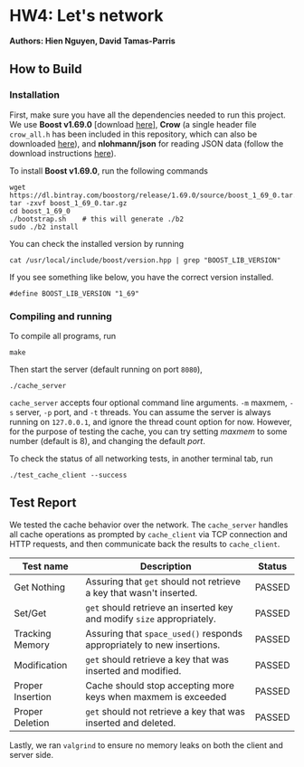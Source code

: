 # HW4: Let's network
**Authors: Hien Nguyen, David Tamas-Parris**

## How to Build

### Installation

First, make sure you have all the dependencies needed to run this project. We use **Boost v1.69.0** [download [here](https://dl.bintray.com/boostorg/release/1.69.0/source/boost_1_69_0.tar.gz)], **Crow** (a single header file `crow_all.h` has been included in this repository, which can also be downloaded [here](https://github.com/ipkn/crow/releases/download/v0.1/crow_all.h)), and **nlohmann/json** for reading JSON data (follow the download instructions [here](https://github.com/nlohmann/json)).   

To install **Boost v1.69.0**, run the following commands

```
wget https://dl.bintray.com/boostorg/release/1.69.0/source/boost_1_69_0.tar.gz
tar -zxvf boost_1_69_0.tar.gz
cd boost_1_69_0
./bootstrap.sh    # this will generate ./b2
sudo ./b2 install
```

You can check the installed version by running

```
cat /usr/local/include/boost/version.hpp | grep "BOOST_LIB_VERSION"
```
If you see something like below, you have the correct version installed.

```
#define BOOST_LIB_VERSION "1_69"
```

### Compiling and running

To compile all programs, run

```
make
```

Then start the server (default running on port `8080`),

```
./cache_server
```

`cache_server` accepts four optional command line arguments. `-m` maxmem, `-s` server, `-p` port, and `-t` threads. You can assume the server is always running on `127.0.0.1`, and ignore the thread count option for now. However, for the purpose of testing the cache, you can try setting _maxmem_ to some number (default is 8), and changing the default _port_.

To check the status of all networking tests, in another terminal tab, run

```
./test_cache_client --success
```

## Test Report

We tested the cache behavior over the network. The `cache_server` handles all cache operations as prompted by `cache_client` via TCP connection and HTTP requests, and then communicate back the results to `cache_client`.


Test name |  Description | Status
 --- | --- | ---
Get Nothing |  Assuring that `get` should not retrieve a key that wasn't inserted. | PASSED
Set/Get | `get` should retrieve an inserted key and modify `size` appropriately. | PASSED
Tracking Memory | Assuring that `space_used()` responds appropriately to new insertions. | PASSED
Modification | `get` should retrieve a key that was inserted and modified. | PASSED
Proper Insertion | Cache should stop accepting more keys when maxmem is exceeded | PASSED
Proper Deletion |  `get` should not retrieve a key that was inserted and deleted. | PASSED

Lastly, we ran `valgrind` to ensure no memory leaks on both the client and server side.

